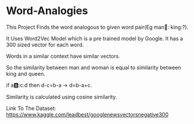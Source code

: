 # Word-Analogies

This Project Finds the word analogous to given word pair(Eg  man:woman:: king:?).

It Uses Word2Vec Model which is a pre trained model by Google. It has a 300 sized vector for each word.

Words in a similar context have similar vectors. 

So the similarity between man and woman is equal to similarity between king and queen.

if a:b::c:d then  d-c=b-a -> d=b-a+c.

Similarity is calculated using cosine similarity.

Link To The Dataset: https://www.kaggle.com/leadbest/googlenewsvectorsnegative300
